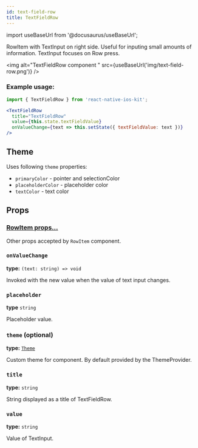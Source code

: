 ```yaml
---
id: text-field-row
title: TextFieldRow
---
```

import useBaseUrl from '@docusaurus/useBaseUrl';

RowItem with TextInput on right side. Useful for inputing small amounts of information.
TextInput focuses on Row press.

<img alt="TextFieldRow component " src={useBaseUrl('img/text-field-row.png')} />

### Example usage:
```jsx
import { TextFieldRow } from 'react-native-ios-kit';

<TextFieldRow
  title="TextFieldRow"
  value={this.state.textFieldValue}
  onValueChange={text => this.setState({ textFieldValue: text })}
/>
```

## Theme
Uses following `theme` properties:
- `primaryColor` - pointer and selectionColor
- `placeholderColor` - placeholder color  
- `textColor` - text color

## Props

### [RowItem props...](row-item.html#props)

Other props accepted by `RowItem` component.

### `onValueChange`
**type:** `(text: string) => void`  

Invoked with the new value when the value of text input changes.

### `placeholder`  
**type** `string`  

Placeholder value.

### `theme` (optional)
**type:** [`Theme`](theme.html)

Custom theme for component. By default provided by the ThemeProvider.

### `title`
**type:** `string`

String displayed as a title of TextFieldRow.

### `value`
**type:** `string`

Value of TextInput.

